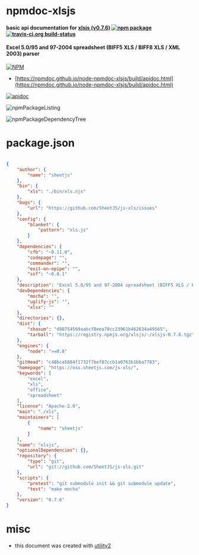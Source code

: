 # npmdoc-xlsjs

#### basic api documentation for  [xlsjs (v0.7.6)](https://oss.sheetjs.com/js-xls/)  [![npm package](https://img.shields.io/npm/v/npmdoc-xlsjs.svg?style=flat-square)](https://www.npmjs.org/package/npmdoc-xlsjs) [![travis-ci.org build-status](https://api.travis-ci.org/npmdoc/node-npmdoc-xlsjs.svg)](https://travis-ci.org/npmdoc/node-npmdoc-xlsjs)

#### Excel 5.0/95 and 97-2004 spreadsheet (BIFF5 XLS / BIFF8 XLS / XML 2003) parser

[![NPM](https://nodei.co/npm/xlsjs.png?downloads=true&downloadRank=true&stars=true)](https://www.npmjs.com/package/xlsjs)

- [https://npmdoc.github.io/node-npmdoc-xlsjs/build/apidoc.html](https://npmdoc.github.io/node-npmdoc-xlsjs/build/apidoc.html)

[![apidoc](https://npmdoc.github.io/node-npmdoc-xlsjs/build/screenCapture.buildCi.browser.%252Ftmp%252Fbuild%252Fapidoc.html.png)](https://npmdoc.github.io/node-npmdoc-xlsjs/build/apidoc.html)

![npmPackageListing](https://npmdoc.github.io/node-npmdoc-xlsjs/build/screenCapture.npmPackageListing.svg)

![npmPackageDependencyTree](https://npmdoc.github.io/node-npmdoc-xlsjs/build/screenCapture.npmPackageDependencyTree.svg)



# package.json

```json

{
    "author": {
        "name": "sheetjs"
    },
    "bin": {
        "xls": "./bin/xls.njs"
    },
    "bugs": {
        "url": "https://github.com/SheetJS/js-xls/issues"
    },
    "config": {
        "blanket": {
            "pattern": "xls.js"
        }
    },
    "dependencies": {
        "cfb": "~0.11.0",
        "codepage": "",
        "commander": "",
        "exit-on-epipe": "",
        "ssf": "~0.8.1"
    },
    "description": "Excel 5.0/95 and 97-2004 spreadsheet (BIFF5 XLS / BIFF8 XLS / XML 2003) parser",
    "devDependencies": {
        "mocha": "",
        "uglify-js": "",
        "xlsx": ""
    },
    "directories": {},
    "dist": {
        "shasum": "d88754569aabcf8eea70cc23961b462634a49565",
        "tarball": "https://registry.npmjs.org/xlsjs/-/xlsjs-0.7.6.tgz"
    },
    "engines": {
        "node": ">=0.8"
    },
    "gitHead": "c48bca5684f1732f7bef87ccb1a0763b1bba7783",
    "homepage": "https://oss.sheetjs.com/js-xls/",
    "keywords": [
        "excel",
        "xls",
        "office",
        "spreadsheet"
    ],
    "license": "Apache-2.0",
    "main": "./xls",
    "maintainers": [
        {
            "name": "sheetjs"
        }
    ],
    "name": "xlsjs",
    "optionalDependencies": {},
    "repository": {
        "type": "git",
        "url": "git://github.com/SheetJS/js-xls.git"
    },
    "scripts": {
        "pretest": "git submodule init && git submodule update",
        "test": "make mocha"
    },
    "version": "0.7.6"
}
```



# misc
- this document was created with [utility2](https://github.com/kaizhu256/node-utility2)
